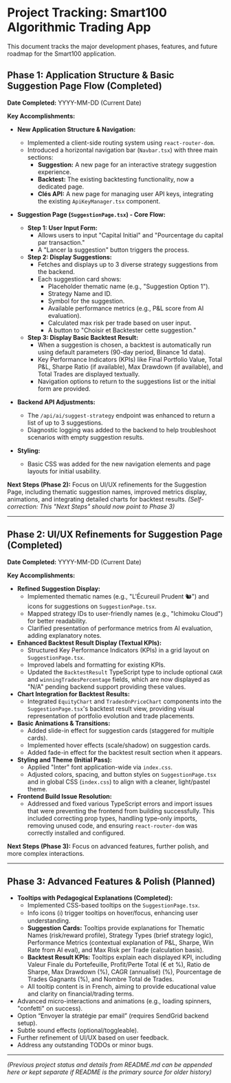 # Project Tracking: Smart100 Algorithmic Trading App

This document tracks the major development phases, features, and future roadmap for the Smart100 application.

## Phase 1: Application Structure & Basic Suggestion Page Flow (Completed)

**Date Completed:** YYYY-MM-DD (Current Date)

**Key Accomplishments:**

*   **New Application Structure & Navigation:**
    - Implemented a client-side routing system using `react-router-dom`.
    - Introduced a horizontal navigation bar (`Navbar.tsx`) with three main sections:
        - **Suggestion:** A new page for an interactive strategy suggestion experience.
        - **Backtest:** The existing backtesting functionality, now a dedicated page.
        - **Clés API:** A new page for managing user API keys, integrating the existing `ApiKeyManager.tsx` component.

*   **Suggestion Page (`SuggestionPage.tsx`) - Core Flow:**
    - **Step 1: User Input Form:**
        - Allows users to input "Capital Initial" and "Pourcentage du capital par transaction."
        - A "Lancer la suggestion" button triggers the process.
    - **Step 2: Display Suggestions:**
        - Fetches and displays up to 3 diverse strategy suggestions from the backend.
        - Each suggestion card shows:
            - Placeholder thematic name (e.g., "Suggestion Option 1").
            - Strategy Name and ID.
            - Symbol for the suggestion.
            - Available performance metrics (e.g., P&L score from AI evaluation).
            - Calculated max risk per trade based on user input.
            - A button to "Choisir et Backtester cette suggestion."
    - **Step 3: Display Basic Backtest Result:**
        - When a suggestion is chosen, a backtest is automatically run using default parameters (90-day period, Binance 1d data).
        - Key Performance Indicators (KPIs) like Final Portfolio Value, Total P&L, Sharpe Ratio (if available), Max Drawdown (if available), and Total Trades are displayed textually.
        - Navigation options to return to the suggestions list or the initial form are provided.

*   **Backend API Adjustments:**
    - The `/api/ai/suggest-strategy` endpoint was enhanced to return a list of up to 3 suggestions.
    - Diagnostic logging was added to the backend to help troubleshoot scenarios with empty suggestion results.

*   **Styling:**
    - Basic CSS was added for the new navigation elements and page layouts for initial usability.

**Next Steps (Phase 2):** Focus on UI/UX refinements for the Suggestion Page, including thematic suggestion names, improved metrics display, animations, and integrating detailed charts for backtest results. 
*(Self-correction: This "Next Steps" should now point to Phase 3)*

---

## Phase 2: UI/UX Refinements for Suggestion Page (Completed)

**Date Completed:** YYYY-MM-DD (Current Date)

**Key Accomplishments:**

*   **Refined Suggestion Display:**
    - Implemented thematic names (e.g., "L'Écureuil Prudent 🐿️") and icons for suggestions on `SuggestionPage.tsx`.
    - Mapped strategy IDs to user-friendly names (e.g., "Ichimoku Cloud") for better readability.
    - Clarified presentation of performance metrics from AI evaluation, adding explanatory notes.
*   **Enhanced Backtest Result Display (Textual KPIs):**
    - Structured Key Performance Indicators (KPIs) in a grid layout on `SuggestionPage.tsx`.
    - Improved labels and formatting for existing KPIs.
    - Updated the `BacktestResult` TypeScript type to include optional `CAGR` and `winningTradesPercentage` fields, which are now displayed as "N/A" pending backend support providing these values.
*   **Chart Integration for Backtest Results:**
    - Integrated `EquityChart` and `TradesOnPriceChart` components into the `SuggestionPage.tsx`'s backtest result view, providing visual representation of portfolio evolution and trade placements.
*   **Basic Animations & Transitions:**
    - Added slide-in effect for suggestion cards (staggered for multiple cards).
    - Implemented hover effects (scale/shadow) on suggestion cards.
    - Added fade-in effect for the backtest result section when it appears.
*   **Styling and Theme (Initial Pass):**
    - Applied "Inter" font application-wide via `index.css`.
    - Adjusted colors, spacing, and button styles on `SuggestionPage.tsx` and in global CSS (`index.css`) to align with a cleaner, light/pastel theme.
*   **Frontend Build Issue Resolution:**
    - Addressed and fixed various TypeScript errors and import issues that were preventing the frontend from building successfully. This included correcting prop types, handling type-only imports, removing unused code, and ensuring `react-router-dom` was correctly installed and configured.

**Next Steps (Phase 3):** Focus on advanced features, further polish, and more complex interactions.

---

## Phase 3: Advanced Features & Polish (Planned)

*   **Tooltips with Pedagogical Explanations (Completed):**
    - Implemented CSS-based tooltips on the `SuggestionPage.tsx`.
    - Info icons (ℹ️) trigger tooltips on hover/focus, enhancing user understanding.
    - **Suggestion Cards:** Tooltips provide explanations for Thematic Names (risk/reward profile), Strategy Types (brief strategy logic), Performance Metrics (contextual explanation of P&L, Sharpe, Win Rate from AI eval), and Max Risk per Trade (calculation basis).
    - **Backtest Result KPIs:** Tooltips explain each displayed KPI, including Valeur Finale du Portefeuille, Profit/Perte Total (€ et %), Ratio de Sharpe, Max Drawdown (%), CAGR (annualisé) (%), Pourcentage de Trades Gagnants (%), and Nombre Total de Trades.
    - All tooltip content is in French, aiming to provide educational value and clarity on financial/trading terms.
*   Advanced micro-interactions and animations (e.g., loading spinners, "confetti" on success).
*   Option “Envoyer la stratégie par email” (requires SendGrid backend setup).
*   Subtle sound effects (optional/toggleable).
*   Further refinement of UI/UX based on user feedback.
*   Address any outstanding TODOs or minor bugs.

---
*(Previous project status and details from README.md can be appended here or kept separate if README is the primary source for older history)*
